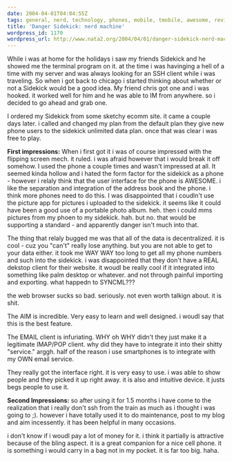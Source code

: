 ```yaml
---
date: 2004-04-01T04:04:55Z
tags: general, nerd, technology, phones, mobile, tmobile, awesome, review, machine
title: 'Danger Sidekick: nerd machine'
wordpress_id: 1170
wordpress_url: http://www.nata2.org/2004/04/01/danger-sidekick-nerd-machine/
---
```


While i was at home for the holidays i saw my friends Sidekick and he showed me the terminal program on it. at the time i was havinging a hell of a time with my server and was always looking for an SSH client while i was traveling. So when i got back to chicago i started thinking about whether or not a Sidekick would be a good idea. My friend chris got one and i was hooked. it worked well for him and he was able to IM from anywhere. so i decided to go ahead and grab one.

I ordered my Sidekick from some sketchy ecomm site. it came a couple days later. i called and changed my plan from the default plan they give new phone users to the sidekick unlimited data plan. once that was clear i was free to play.

<strong>First impressions:</strong>  When i first got it i was of course impressed with the flipping screen mech. it ruled. i was afraid however that i would break it off somehow. I used the phone a couple times and wasn't impressed at all. It seemed kinda hollow and i hated the form factor for the sidekick as a phone - however i relaly think that the user interface for the phone is AWESOME. i like the separation and integration of the address book and the phone. i think more phones need to do this. I was disappointed that i coudln't use the picture app for pictures i uploaded to the sidekick. it seems like it could have been a good use of a portable photo album. heh. then i could mms pictures from my phoen to my sidekick. hah. but no. that would be supporting a standard - and apparently danger isn't much into that.

The thing that relaly bugged me was that all of the data is decentralized. it is cool - cuz you "can't" really lose anything. but you are not able to get to your data either. it took me WAY WAY too long to get all my phone numbers and such into the sidekick. i was disappointed that they don't have a REAL dekstop client for their website. it woudl be really cool if it integrated into something like palm desktop or whatever. and not through painful importing and exporting. what happedn to SYNCML???

the web browser sucks so bad. seriously. not even worth talkign about. it is shit.

The AIM is incredible. Very easy to learn and well designed. i woudl say that this is the best feature.

The EMAIL client is infuriating. WHY oh WHY didn't they just make it a legitimate IMAP/POP client. why did they have to integrate it into their shitty "service." arggh. half of the reason i use smartphones is to integrate with my OWN email service.

They really got the interface right. it is very easy to use. i was able to show people and they picked it up right away. it is also and intuitive device. it justs begs people to use it.

<strong>Second Impressions:</strong> so after using it for 1.5 months i have come to the realization that i really don't ssh from the train as much as i thought i was going to ;). however i have totally used it to do maintenance, post to my blog and aim incessently. it has been helpful in many occasions.

i don't know if i woudl pay a lot of money for it. i think it partially is attractive because of the bling aspect. it is a great companion for a nice cell phone. it is something i would carry in a bag  not in my pocket. it is far too big. haha.
